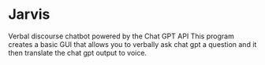 # Jarvis
Verbal discourse chatbot powered by the Chat GPT API
This program creates a basic GUI that allows you to verbally ask chat gpt a question and it then translate the chat gpt output to voice.
